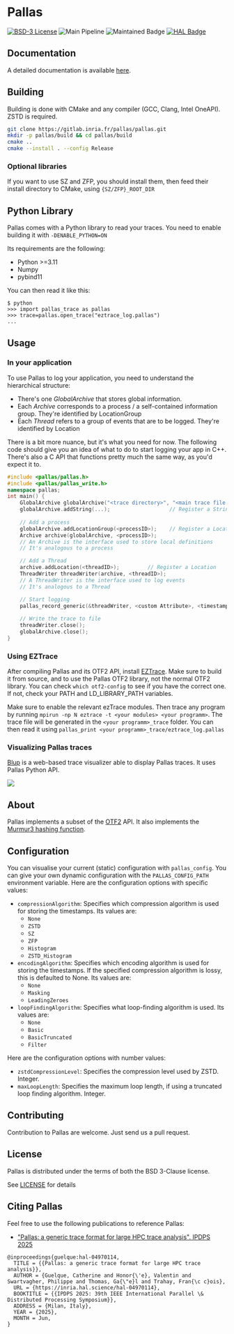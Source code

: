 # Pallas
[![BSD-3 License](https://img.shields.io/badge/License-BSD3-yellow.svg)](https://opensource.org/license/bsd-3-clause)
![Main Pipeline](https://gitlab.inria.fr/pallas/pallas/badges/main/pipeline.svg)
![Maintained Badge](https://img.shields.io/badge/Maintained%3F-Yes-<colour>.svg)
[![HAL Badge](https://img.shields.io/badge/HAL-04970114-white.svg)](https://inria.hal.science/hal-04970114/)
## Documentation
A detailed documentation is available [here](https://pallas.gitlabpages.inria.fr/pallas/#/).

## Building
Building is done with CMake and any compiler (GCC, Clang, Intel OneAPI).
ZSTD is required.
```bash
git clone https://gitlab.inria.fr/pallas/pallas.git
mkdir -p pallas/build && cd pallas/build
cmake ..
cmake --install . --config Release
```
### Optional libraries
If you want to use SZ and ZFP, you should install them, 
then feed their install directory to CMake, using `{SZ/ZFP}_ROOT_DIR`

## Python Library
Pallas comes with a Python library to read your traces.
You need to enable building it with `-DENABLE_PYTHON=ON`

Its requirements are the following:
- Python >=3.11
- Numpy
- pybind11

You can then read it like this:
```
$ python
>>> import pallas_trace as pallas
>>> trace=pallas.open_trace("eztrace_log.pallas")
...
```
## Usage
### In your application
To use Pallas to log your application, you need to understand the hierarchical structure:
- There's one *GlobalArchive* that stores global information.
- Each *Archive* corresponds to a process / a self-contained information group.
They're identified by LocationGroup
- Each *Thread* refers to a group of events that are to be logged.
They're identified by Location

There is a bit more nuance, but it's what you need for now.
The following code should give you an idea of what to do to start logging your app in C++.
There's also a C API that functions pretty much the same way, as you'd expect it to.
```CPP
#include <pallas/pallas.h>
#include <pallas/pallas_write.h>
namespace pallas;
int main() {
    GlobalArchive globalArchive("<trace directory>", "<main trace file name>"); 
    globalArchive.addString(...);                   // Register a String
    
    // Add a process
    globalArchive.addLocationGroup(<processID>);    // Register a LocationGroup
    Archive archive(globalArchive, <processID>);
    // An Archive is the interface used to store local definitions
    // It's analogous to a process

    // Add a Thread
    archive.addLocation(<threadID>);         // Register a Location
    ThreadWriter threadWriter(archive, <threadID>);
    // A ThreadWriter is the interface used to log events
    // It's analogous to a Thread

    // Start logging
    pallas_record_generic(&threadWriter, <custom Attribute>, <timestamp>, <name>);
    
    // Write the trace to file
    threadWriter.close();
    globalArchive.close();
}
```


### Using EZTrace

After compiling Pallas and its OTF2 API, install [EZTrace](https://eztrace.gitlab.io/eztrace).
Make sure to build it from source, and to use the Pallas OTF2 library, not the normal OTF2 library.
You can check `which otf2-config` to see if you have the correct one. If not, check your PATH and LD_LIBRARY_PATH variables.

Make sure to enable the relevant ezTrace modules.
Then trace any program by running `mpirun -np N eztrace -t <your modules> <your programm>`.
The trace file will be generated in the `<your programm>_trace` folder.
You can then read it using `pallas_print <your programm>_trace/eztrace_log.pallas`

### Visualizing Pallas traces

[Blup](https://gitlab.inria.fr/blup/blup) is a web-based trace
visualizer able to display Pallas traces. It uses Pallas Python API.

![](https://gitlab.inria.fr/blup/blup/-/raw/main/doc/screenshot.png)

## About

Pallas implements a subset of the [OTF2](https://www.vi-hps.org/projects/score-p) API.
It also implements the [Murmur3 hashing function](https://github.com/PeterScott/murmur3).

## Configuration
You can visualise your current (static) configuration with `pallas_config`.
You can give your own dynamic configuration with the `PALLAS_CONFIG_PATH` environment variable.
Here are the configuration options with specific values:

- `compressionAlgorithm`: Specifies which compression algorithm is used for storing the timestamps. Its values are:
  - `None`
  - `ZSTD`
  - `SZ`
  - `ZFP`
  - `Histogram`
  - `ZSTD_Histogram`
- `encodingAlgorithm`: Specifies which encoding algorithm is used for storing the timestamps. If the specified
  compression algorithm is lossy, this is defaulted to None. Its values are:
  - `None`
  - `Masking`
  - `LeadingZeroes`
- `loopFindingAlgorithm`: Specifies what loop-finding algorithm is used. Its values are:
  - `None`
  - `Basic`
  - `BasicTruncated`
  - `Filter`

Here are the configuration options with number values:
- `zstdCompressionLevel`: Specifies the compression level used by ZSTD. Integer.
- `maxLoopLength`: Specifies the maximum loop length, if using a truncated loop finding algorithm. Integer.

## Contributing

Contribution to Pallas are welcome. Just send us a pull request.

## License
Pallas is distributed under the terms of both the BSD 3-Clause license.

See [LICENSE](LICENSE) for details

## Citing Pallas

Feel free to use the following publications to reference Pallas:

- ["Pallas: a generic trace format for large HPC trace analysis". IPDPS 2025](https://inria.hal.science/hal-04970114)

```
@inproceedings{guelque:hal-04970114,
  TITLE = {{Pallas: a generic trace format for large HPC trace analysis}},
  AUTHOR = {Guelque, Catherine and Honor{\'e}, Valentin and Swartvagher, Philippe and Thomas, Ga{\"e}l and Trahay, Fran{\c c}ois},
  URL = {https://inria.hal.science/hal-04970114},
  BOOKTITLE = {{IPDPS 2025: 39th IEEE International Parallel \& Distributed Processing Symposium}},
  ADDRESS = {Milan, Italy},
  YEAR = {2025},
  MONTH = Jun,
}
```

